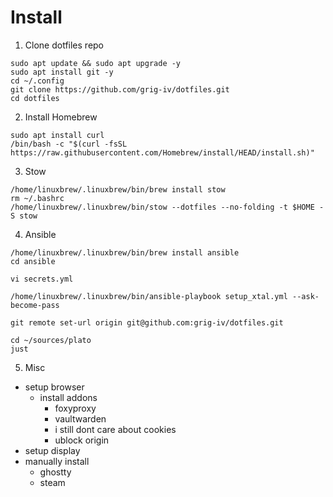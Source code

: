 # Install

1. Clone dotfiles repo
```
sudo apt update && sudo apt upgrade -y
sudo apt install git -y
cd ~/.config
git clone https://github.com/grig-iv/dotfiles.git
cd dotfiles
```

2. Install Homebrew
```
sudo apt install curl
/bin/bash -c "$(curl -fsSL https://raw.githubusercontent.com/Homebrew/install/HEAD/install.sh)"
```

3. Stow
```
/home/linuxbrew/.linuxbrew/bin/brew install stow
rm ~/.bashrc
/home/linuxbrew/.linuxbrew/bin/stow --dotfiles --no-folding -t $HOME -S stow
```

4. Ansible 
```
/home/linuxbrew/.linuxbrew/bin/brew install ansible
cd ansible

vi secrets.yml

/home/linuxbrew/.linuxbrew/bin/ansible-playbook setup_xtal.yml --ask-become-pass

git remote set-url origin git@github.com:grig-iv/dotfiles.git

cd ~/sources/plato 
just
```

5. Misc
- setup browser
    - install addons
        - foxyproxy
        - vaultwarden
        - i still dont care about cookies
        - ublock origin
- setup display
- manually install
    - ghostty 
    - steam
